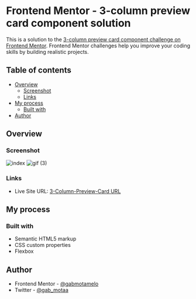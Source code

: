 # Frontend Mentor - 3-column preview card component solution

This is a solution to the [3-column preview card component challenge on Frontend Mentor](https://www.frontendmentor.io/challenges/3column-preview-card-component-pH92eAR2-). Frontend Mentor challenges help you improve your coding skills by building realistic projects. 

## Table of contents

- [Overview](#overview)
  - [Screenshot](#screenshot)
  - [Links](#links)
- [My process](#my-process)
  - [Built with](#built-with)
- [Author](#author)

## Overview

### Screenshot

![index](https://user-images.githubusercontent.com/88755473/134827555-bd09f7ce-417d-4a48-8626-9438b3013411.png) 
![gif (3)](https://user-images.githubusercontent.com/88755473/134831418-7675fa44-1f6e-4cdf-8bb4-758ed744294d.gif)

### Links

- Live Site URL: [3-Column-Preview-Card URL](https://gabmotamelo.github.io/Frontend-Mentor---3-column-preview-card-component-solution/)

## My process

### Built with

- Semantic HTML5 markup
- CSS custom properties
- Flexbox

## Author

- Frontend Mentor - [@gabmotamelo](https://www.frontendmentor.io/profile/gabmotamelo)
- Twitter - [@gab_motaa](https://twitter.com/gab_motaa)
